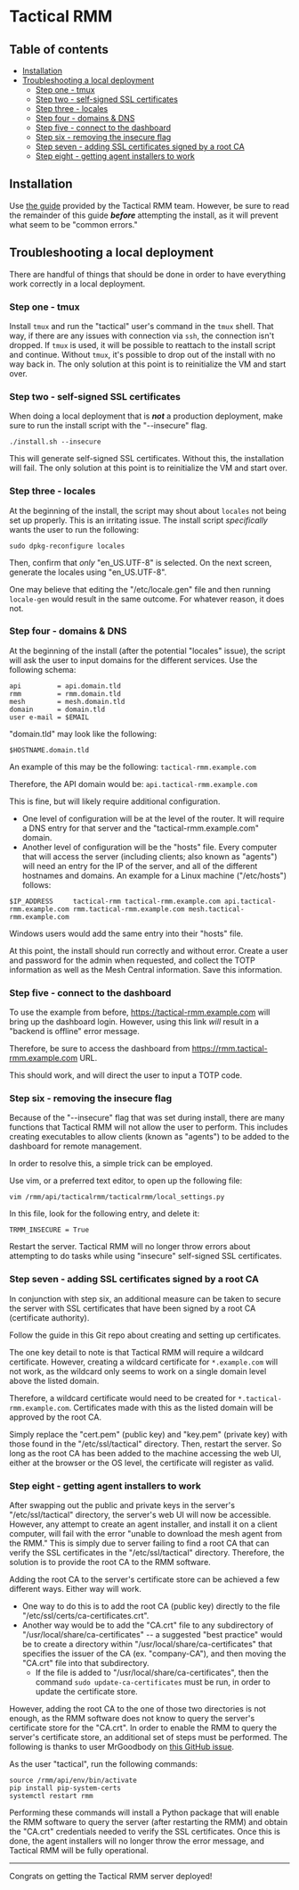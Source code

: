 # Tactical RMM

## Table of contents

- [Installation](#installation)
- [Troubleshooting a local deployment](#troubleshooting-a-local-deployment)
    - [Step one - tmux](#step-one---tmux)
    - [Step two - self-signed SSL certificates](#step-two---self-signed-ssl-certificates)
    - [Step three - locales](#step-three---locales)
    - [Step four - domains & DNS](#step-four---domains-&-dns)
    - [Step five - connect to the dashboard](#step-five---connect-to-the-dashboard)
    - [Step six - removing the insecure flag](#step-six---removing-the-insecure-flag)
    - [Step seven - adding SSL certificates signed by a root CA](#step-seven---adding-ssl-certificates-signed-by-a-root-ca)
    - [Step eight - getting agent installers to work](#step-eight---getting-agent-installers-to-work)

## Installation

Use [the guide](https://docs.tacticalrmm.com/install_server/) provided by the Tactical RMM team. However, be sure to read the remainder of this guide ***before*** attempting the install, as it will prevent what seem to be "common errors."

## Troubleshooting a local deployment

There are handful of things that should be done in order to have everything work correctly in a local deployment.

### Step one - tmux

Install `tmux` and run the "tactical" user's command in the `tmux` shell. That way, if there are any issues with connection via `ssh`, the connection isn't dropped. If `tmux` is used, it will be possible to reattach to the install script and continue. Without `tmux`, it's possible to drop out of the install with no way back in. The only solution at this point is to reinitialize the VM and start over.

### Step two - self-signed SSL certificates

When doing a local deployment that is ***not*** a production deployment, make sure to run the install script with the "--insecure" flag.

```
./install.sh --insecure
```

This will generate self-signed SSL certificates. Without this, the installation will fail. The only solution at this point is to reinitialize the VM and start over.

### Step three - locales

At the beginning of the install, the script may shout about `locales` not being set up properly. This is an irritating issue. The install script *specifically* wants the user to run the following:

```
sudo dpkg-reconfigure locales
```

Then, confirm that *only* "en_US.UTF-8" is selected. On the next screen, generate the locales using "en_US.UTF-8".

One may believe that editing the "/etc/locale.gen" file and then running `locale-gen` would result in the same outcome. For whatever reason, it does not.

### Step four - domains & DNS

At the beginning of the install (after the potential "locales" issue), the script will ask the user to input domains for the different services. Use the following schema:

```
api         = api.domain.tld
rmm         = rmm.domain.tld
mesh        = mesh.domain.tld
domain      = domain.tld
user e-mail = $EMAIL
```

"domain.tld" may look like the following:

```
$HOSTNAME.domain.tld
```

An example of this may be the following: `tactical-rmm.example.com`

Therefore, the API domain would be: `api.tactical-rmm.example.com`

This is fine, but will likely require additional configuration.

- One level of configuration will be at the level of the router. It will require a DNS entry for that server and the "tactical-rmm.example.com" domain.
- Another level of configuration will be the "hosts" file. Every computer that will access the server (including clients; also known as "agents") will need an entry for the IP of the server, and all of the different hostnames and domains. An example for a Linux machine ("/etc/hosts") follows:

```
$IP_ADDRESS     tactical-rmm tactical-rmm.example.com api.tactical-rmm.example.com rmm.tactical-rmm.example.com mesh.tactical-rmm.example.com
```

Windows users would add the same entry into their "hosts" file.

At this point, the install should run correctly and without error. Create a user and password for the admin when requested, and collect the TOTP information as well as the Mesh Central information. Save this information.

### Step five - connect to the dashboard

To use the example from before, https://tactical-rmm.example.com will bring up the dashboard login. However, using this link *will* result in a "backend is offline" error message.

Therefore, be sure to access the dashboard from https://rmm.tactical-rmm.example.com URL.

This should work, and will direct the user to input a TOTP code.

### Step six - removing the insecure flag

Because of the "--insecure" flag that was set during install, there are many functions that Tactical RMM will not allow the user to perform. This includes creating executables to allow clients (known as "agents") to be added to the dashboard for remote management.

In order to resolve this, a simple trick can be employed.

Use vim, or a preferred text editor, to open up the following file:

```
vim /rmm/api/tacticalrmm/tacticalrmm/local_settings.py
```

In this file, look for the following entry, and delete it:

```
TRMM_INSECURE = True
```

Restart the server. Tactical RMM will no longer throw errors about attempting to do tasks while using "insecure" self-signed SSL certificates.

### Step seven - adding SSL certificates signed by a root CA

In conjunction with step six, an additional measure can be taken to secure the server with SSL certificates that have been signed by a root CA (certificate authority).

Follow the guide in this Git repo about creating and setting up certificates.

The one key detail to note is that Tactical RMM will require a wildcard certificate. However, creating a wildcard certificate for `*.example.com` will not work, as the wildcard only seems to work on a single domain level above the listed domain.

Therefore, a wildcard certificate would need to be created for `*.tactical-rmm.example.com`. Certificates made with this as the listed domain will be approved by the root CA.

Simply replace the "cert.pem" (public key) and "key.pem" (private key) with those found in the "/etc/ssl/tactical" directory. Then, restart the server. So long as the root CA has been added to the machine accessing the web UI, either at the browser or the OS level, the certificate will register as valid.

### Step eight - getting agent installers to work

After swapping out the public and private keys in the server's "/etc/ssl/tactical" directory, the server's web UI will now be accessible. However, any attempt to create an agent installer, and install it on a client computer, will fail with the error "unable to download the mesh agent from the RMM." This is simply due to server failing to find a root CA that can verify the SSL certificates in the "/etc/ssl/tactical" directory. Therefore, the solution is to provide the root CA to the RMM software.

Adding the root CA to the server's certificate store can be achieved a few different ways. Either way will work.

- One way to do this is to add the root CA (public key) directly to the file "/etc/ssl/certs/ca-certificates.crt".
- Another way would be to add the "CA.crt" file to any subdirectory of "/usr/local/share/ca-certificates" -- a suggested "best practice" would be to create a directory within "/usr/local/share/ca-certificates" that specifies the issuer of the CA (ex. "company-CA"), and then moving the "CA.crt" file into that subdirectory.
    - If the file is added to "/usr/local/share/ca-certificates", then the command `sudo update-ca-certificates` must be run, in order to update the certificate store.

However, adding the root CA to the one of those two directories is not enough, as the RMM software does not know to query the server's certificate store for the "CA.crt". In order to enable the RMM to query the server's certificate store, an additional set of steps must be performed. The following is thanks to user MrGoodbody on [this GitHub issue](https://github.com/amidaware/tacticalrmm/discussions/1114).

As the user "tactical", run the following commands:

```
source /rmm/api/env/bin/activate
pip install pip-system-certs
systemctl restart rmm
```

Performing these commands will install a Python package that will enable the RMM software to query the server (after restarting the RMM) and obtain the "CA.crt" credentials needed to verify the SSL certificates. Once this is done, the agent installers will no longer throw the error message, and Tactical RMM will be fully operational.

---

Congrats on getting the Tactical RMM server deployed!
